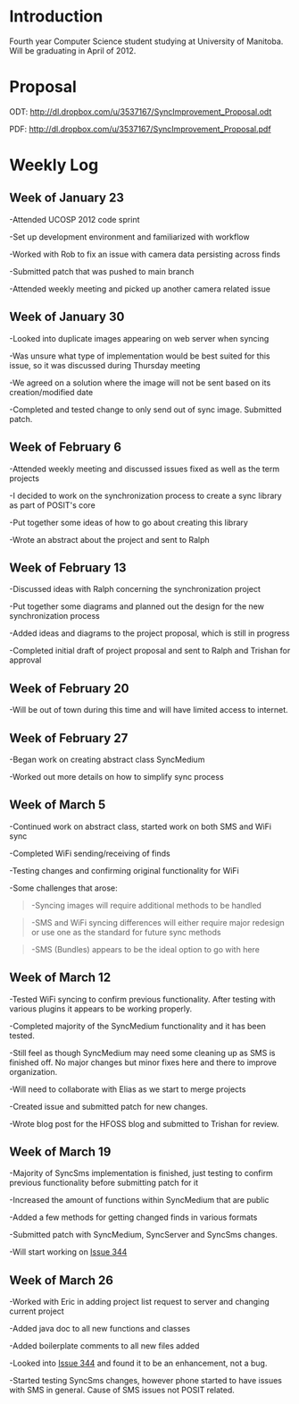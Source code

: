 # Introduction #

Fourth year Computer Science student studying at University of Manitoba. Will be graduating in April of 2012.

# Proposal #

ODT: http://dl.dropbox.com/u/3537167/SyncImprovement_Proposal.odt

PDF: http://dl.dropbox.com/u/3537167/SyncImprovement_Proposal.pdf

# Weekly Log #

## Week of January 23 ##
-Attended UCOSP 2012 code sprint

-Set up development environment and familiarized with workflow

-Worked with Rob to fix an issue with camera data persisting across finds

-Submitted patch that was pushed to main branch

-Attended weekly meeting and picked up another camera related issue

## Week of January 30 ##
-Looked into duplicate images appearing on web server when syncing

-Was unsure what type of implementation would be best suited for this issue, so it was discussed during Thursday meeting

-We agreed on a solution where the image will not be sent based on its creation/modified date

-Completed and tested change to only send out of sync image. Submitted patch.

## Week of February 6 ##
-Attended weekly meeting and discussed issues fixed as well as the term projects

-I decided to work on the synchronization process to create a sync library as part of POSIT's core

-Put together some ideas of how to go about creating this library

-Wrote an abstract about the project and sent to Ralph

## Week of February 13 ##
-Discussed ideas with Ralph concerning the synchronization project

-Put together some diagrams and planned out the design for the new synchronization process

-Added ideas and diagrams to the project proposal, which is still in progress

-Completed initial draft of project proposal and sent to Ralph and Trishan for approval

## Week of February 20 ##
-Will be out of town during this time and will have limited access to internet.

## Week of February 27 ##
-Began work on creating abstract class SyncMedium

-Worked out more details on how to simplify sync process

## Week of March 5 ##
-Continued work on abstract class, started work on both SMS and WiFi sync

-Completed WiFi sending/receiving of finds

-Testing changes and confirming original functionality for WiFi

-Some challenges that arose:

> -Syncing images will require additional methods to be handled

> -SMS and WiFi syncing differences will either require major redesign or use one as the standard for future sync methods

> -SMS (Bundles) appears to be the ideal option to go with here

## Week of March 12 ##
-Tested WiFi syncing to confirm previous functionality. After testing with various plugins it appears to be working properly.

-Completed majority of the SyncMedium functionality and it has been tested.

-Still feel as though SyncMedium may need some cleaning up as SMS is finished off. No major changes but minor fixes here and there to improve organization.

-Will need to collaborate with Elias as we start to merge projects

-Created issue and submitted patch for new changes.

-Wrote blog post for the HFOSS blog and submitted to Trishan for review.

## Week of March 19 ##
-Majority of SyncSms implementation is finished, just testing to confirm previous functionality before submitting patch for it

-Increased the amount of functions within SyncMedium that are public

-Added a few methods for getting changed finds in various formats

-Submitted patch with SyncMedium, SyncServer and SyncSms changes.

-Will start working on [Issue 344](https://code.google.com/p/posit-mobile/issues/detail?id=344)

## Week of March 26 ##
-Worked with Eric in adding project list request to server and changing current project

-Added java doc to all new functions and classes

-Added boilerplate comments to all new files added

-Looked into [Issue 344](https://code.google.com/p/posit-mobile/issues/detail?id=344) and found it to be an enhancement, not a bug.

-Started testing SyncSms changes, however phone started to have issues with SMS in general. Cause of SMS issues not POSIT related.